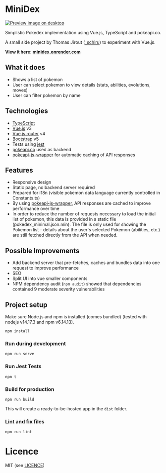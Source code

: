 # MiniDex

[![Preview image on desktop](https://user-images.githubusercontent.com/581540/126909756-8e85c098-28f7-46a4-9ea3-09429a77eba0.png)](https://minidex.onrender.com)

Simplistic Pokedex implementation using Vue.js, TypeScript and pokeapi.co.

A small side project by Thomas Jirout ([_schiru](https://twitter.com/_schiru)) to experiment with Vue.js.

**View it here: [minidex.onrender.com](https://minidex.onrender.com)**

## What it does
- Shows a list of pokemon
- User can select pokemon to view details (stats, abilities, evolutions,
moves)
- User can filter pokemon by name

## Technologies

- [TypeScript](https://www.typescriptlang.org/)
- [Vue.js](https://vuejs.org) v3
- [Vue.js router](https://router.vuejs.org/) v4
- [Bootstrap](https://getbootstrap.com/) v5
- Tests using [jest](https://jestjs.io/)
- [pokeapi.co](https://pokeapi.co) used as backend
- [pokeapi-js-wrapper](https://github.com/PokeAPI/pokeapi-js-wrapper) for automatic caching of API responses

## Features
- Responsive design
- Static page, no backend server required
- Prepared for i18n (visible pokemon data language currently controlled in Constants.ts)
- By using [pokeapi-js-wrapper](https://github.com/PokeAPI/pokeapi-js-wrapper), API responses are cached to improve performance over time
- In order to reduce the number of requests necessary to load the initial list of pokemon, this data is provided in a static file (pokedex_minimal.json.min). The file is only used for showing the Pokemon list - details about the user's selected Pokemon (abilities, etc.) are still fetched directly from the API when needed.


## Possible Improvements
- Add backend server that pre-fetches, caches and bundles data into one request to improve performance
- SEO
- Split UI into vue smaller components
- NPM dependency audit (`npm audit`) showed that dependencies contained 9 moderate severity vulnerabilities

## Project setup
Make sure Node.js and npm is installed (comes bundled) (tested with nodejs v14.17.3 and npm v6.14.13).

```
npm install
```

### Run during development
```
npm run serve
```

### Run Jest Tests
```
npm t
```

### Build for production
```
npm run build
```

This will create a ready-to-be-hosted app in the `dist` folder.

### Lint and fix files
```
npm run lint
```

# Licence

MIT (see [LICENCE](LICENCE))
